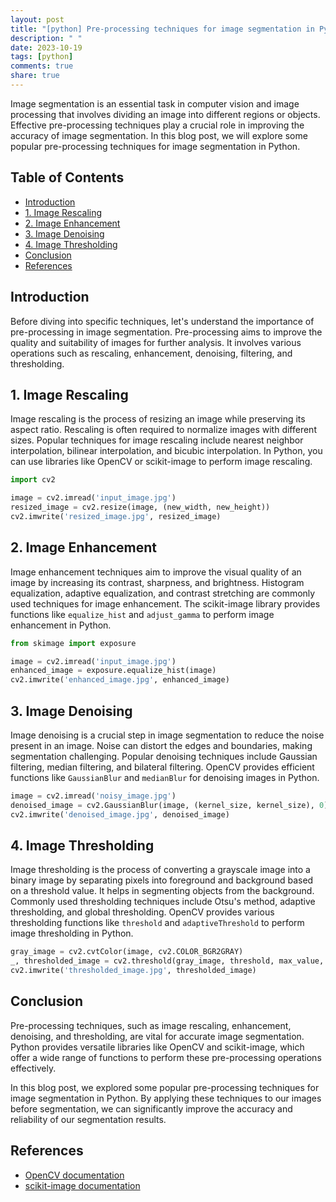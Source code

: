 ```yaml
---
layout: post
title: "[python] Pre-processing techniques for image segmentation in Python."
description: " "
date: 2023-10-19
tags: [python]
comments: true
share: true
---
```


Image segmentation is an essential task in computer vision and image processing that involves dividing an image into different regions or objects. Effective pre-processing techniques play a crucial role in improving the accuracy of image segmentation. In this blog post, we will explore some popular pre-processing techniques for image segmentation in Python.

## Table of Contents
- [Introduction](#introduction)
- [1. Image Rescaling](#image-rescaling)
- [2. Image Enhancement](#image-enhancement)
- [3. Image Denoising](#image-denoising)
- [4. Image Thresholding](#image-thresholding)
- [Conclusion](#conclusion)
- [References](#references)

## Introduction
Before diving into specific techniques, let's understand the importance of pre-processing in image segmentation. Pre-processing aims to improve the quality and suitability of images for further analysis. It involves various operations such as rescaling, enhancement, denoising, filtering, and thresholding.

## 1. Image Rescaling
Image rescaling is the process of resizing an image while preserving its aspect ratio. Rescaling is often required to normalize images with different sizes. Popular techniques for image rescaling include nearest neighbor interpolation, bilinear interpolation, and bicubic interpolation. In Python, you can use libraries like OpenCV or scikit-image to perform image rescaling.

```python
import cv2

image = cv2.imread('input_image.jpg')
resized_image = cv2.resize(image, (new_width, new_height))
cv2.imwrite('resized_image.jpg', resized_image)
```

## 2. Image Enhancement
Image enhancement techniques aim to improve the visual quality of an image by increasing its contrast, sharpness, and brightness. Histogram equalization, adaptive equalization, and contrast stretching are commonly used techniques for image enhancement. The scikit-image library provides functions like `equalize_hist` and `adjust_gamma` to perform image enhancement in Python.

```python
from skimage import exposure

image = cv2.imread('input_image.jpg')
enhanced_image = exposure.equalize_hist(image)
cv2.imwrite('enhanced_image.jpg', enhanced_image)
```

## 3. Image Denoising
Image denoising is a crucial step in image segmentation to reduce the noise present in an image. Noise can distort the edges and boundaries, making segmentation challenging. Popular denoising techniques include Gaussian filtering, median filtering, and bilateral filtering. OpenCV provides efficient functions like `GaussianBlur` and `medianBlur` for denoising images in Python.

```python
image = cv2.imread('noisy_image.jpg')
denoised_image = cv2.GaussianBlur(image, (kernel_size, kernel_size), 0)
cv2.imwrite('denoised_image.jpg', denoised_image)
```

## 4. Image Thresholding
Image thresholding is the process of converting a grayscale image into a binary image by separating pixels into foreground and background based on a threshold value. It helps in segmenting objects from the background. Commonly used thresholding techniques include Otsu's method, adaptive thresholding, and global thresholding. OpenCV provides various thresholding functions like `threshold` and `adaptiveThreshold` to perform image thresholding in Python.

```python
gray_image = cv2.cvtColor(image, cv2.COLOR_BGR2GRAY)
_, thresholded_image = cv2.threshold(gray_image, threshold, max_value, cv2.THRESH_BINARY)
cv2.imwrite('thresholded_image.jpg', thresholded_image)
```

## Conclusion
Pre-processing techniques, such as image rescaling, enhancement, denoising, and thresholding, are vital for accurate image segmentation. Python provides versatile libraries like OpenCV and scikit-image, which offer a wide range of functions to perform these pre-processing operations effectively.

In this blog post, we explored some popular pre-processing techniques for image segmentation in Python. By applying these techniques to our images before segmentation, we can significantly improve the accuracy and reliability of our segmentation results.

## References
- [OpenCV documentation](https://docs.opencv.org/)
- [scikit-image documentation](https://scikit-image.org/docs/stable/)